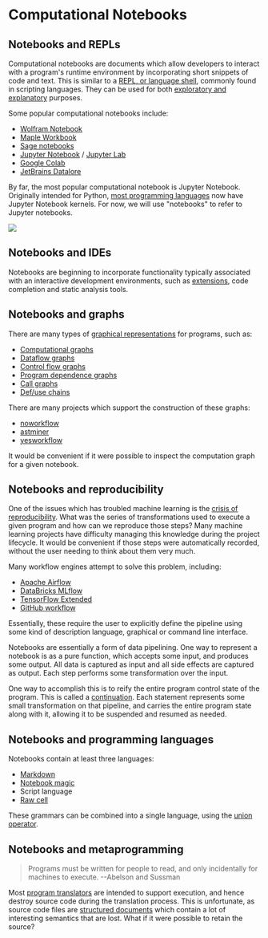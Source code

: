# Computational Notebooks

## Notebooks and REPLs

Computational notebooks are documents which allow developers to interact with a program's runtime environment by incorporating short snippets of code and text. This is similar to a [REPL, or language shell](https://en.wikipedia.org/wiki/Read%E2%80%93eval%E2%80%93print_loop), commonly found in scripting languages. They can be used for both [exploratory and explanatory](https://doi.org/10.1145/3173574.3173606) purposes.

Some popular computational notebooks include:

* [Wolfram Notebook](https://www.wolfram.com/notebooks/)
* [Maple Workbook](https://www.maplesoft.com/)
* [Sage notebooks](https://doc.sagemath.org/html/en/thematic_tutorials/tutorial-notebook-and-help-long.html)
* [Jupyter Notebook](https://jupyter.org/) / [Jupyter Lab](https://jupyterlab.readthedocs.io/en/stable/)
* [Google Colab](https://colab.research.google.com/notebooks/basic_features_overview.ipynb)
* [JetBrains Datalore](https://datalore.io/)

By far, the most popular computational notebook is Jupyter Notebook. Originally intended for Python, [most programming languages](https://github.com/jupyter/jupyter/wiki/Jupyter-kernels) now have Jupyter Notebook kernels. For now, we will use "notebooks" to refer to Jupyter notebooks.

![](https://miro.medium.com/max/1400/1*GVbyY-QSiwWewI1Nl2Bb1A.png)

## Notebooks and IDEs

Notebooks are beginning to incorporate functionality typically associated with an interactive development environments, such as [extensions](https://jupyterlab.readthedocs.io/en/stable/developer/extension_dev.html), code completion and static analysis tools.

## Notebooks and graphs

There are many types of [graphical representations](https://engineering.shopify.com/blogs/engineering/understanding-programs-using-graphs) for programs, such as:

* [Computational graphs](https://colah.github.io/posts/2015-08-Backprop/)
* [Dataflow graphs](https://en.wikipedia.org/wiki/Data-flow_analysis)
* [Control flow graphs](https://en.wikipedia.org/wiki/Control-flow_graph)
* [Program dependence graphs](https://en.wikipedia.org/wiki/Program_dependence_graph)
* [Call graphs](https://en.wikipedia.org/wiki/Call_graph)
* [Def/use chains](https://en.wikipedia.org/wiki/Use-define_chain)

There are many projects which support the construction of these graphs:

* [noworkflow](https://github.com/gems-uff/noworkflow)
* [astminer](https://github.com/JetBrains-Research/astminer)
* [yesworkflow](https://github.com/yesworkflow-org/yw-prototypes)

It would be convenient if it were possible to inspect the computation graph for a given notebook.

## Notebooks and reproducibility

One of the issues which has troubled machine learning is the [crisis of reproducibility](https://towardsdatascience.com/why-git-and-git-lfs-is-not-enough-to-solve-the-machine-learning-reproducibility-crisis-f733b49e96e8). What was the series of transformations used to execute a given program and how can we reproduce those steps? Many machine learning projects have difficulty managing this knowledge during the project lifecycle. It would be convenient if those steps were automatically recorded, without the user needing to think about them very much.

Many workflow engines attempt to solve this problem, including:

* [Apache Airflow](https://airflow.apache.org/)
* [DataBricks MLflow](https://airflow.apache.org/)
* [TensorFlow Extended](https://www.tensorflow.org/tfx)
* [GitHub workflow](https://help.github.com/en/actions/configuring-and-managing-workflows/configuring-a-workflow)

Essentially, these require the user to explicitly define the pipeline using some kind of description language, graphical or command line interface.

Notebooks are essentially a form of data pipelining. One way to represent a notebook is as a pure function, which accepts some input, and produces some output. All data is captured as input and all side effects are captured as output. Each step performs some transformation over the input.

One way to accomplish this is to reify the entire program control state of the program. This is called a [continuation](https://en.wikipedia.org/wiki/Continuation). Each statement represents some small transformation on that pipeline, and carries the entire program state along with it, allowing it to be suspended and resumed as needed.

## Notebooks and programming languages

Notebooks contain at least three languages:

* [Markdown](https://jupyter-notebook.readthedocs.io/en/stable/examples/Notebook/Working%20With%20Markdown%20Cells.html)
* [Notebook magic](https://ipython.readthedocs.io/en/stable/interactive/magics.html)
* Script language
* [Raw cell](https://jupyter-notebook.readthedocs.io/en/stable/notebook.html?highlight=raw%20cell#raw-cells)

These grammars can be combined into a single language, using the [union operator](https://en.wikipedia.org/wiki/Union_of_two_regular_languages).

## Notebooks and metaprogramming

> Programs must be written for people to read, and only incidentally for machines to execute. --Abelson and Sussman

Most [program translators](https://en.wikipedia.org/wiki/Translator_(computing)) are intended to support execution, and hence destroy source code during the translation process. This is unfortunate, as source code files are [structured documents](https://doi.org/10.1109/WPC.2002.1021351) which contain a lot of interesting semantics that are lost. What if it were possible to retain the source?

